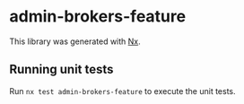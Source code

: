 # admin-brokers-feature

This library was generated with [Nx](https://nx.dev).

## Running unit tests

Run `nx test admin-brokers-feature` to execute the unit tests.
